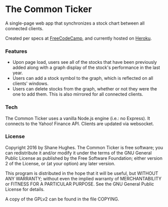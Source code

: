# The Common Ticker

A single-page web app that synchronizes a stock chart between all connected
clients.

Created per specs at [FreeCodeCamp], and currently hosted on [Heroku].

### Features

- Upon page load, users see all of the stocks that have been previously added
  along with a graph display of the stock's performance in the last year.
- Users can add a stock symbol to the graph, which is reflected on all clients'
  windows.
- Users can delete stocks from the graph, whether or not they were the one to
  add them.  This is also mirrored for all connected clients.

### Tech

The Common Ticker uses a vanilla Node.js engine (i.e.: no Express). It connects
to the Yahoo! Finance API. Clients are updated via websocket.

### License

Copyright 2016 by Shane Hughes. The Common Ticker is free software; you can
redistribute it and/or modify it under the terms of the GNU General Public
License as published by the Free Software Foundation; either version 2 of the
License, or (at your option) any later version.

This program is distributed in the hope that it will be useful, but WITHOUT ANY
WARRANTY; without even the implied warranty of MERCHANTABILITY or FITNESS FOR A
PARTICULAR PURPOSE. See the GNU General Public License for details.

A copy of the GPLv2 can be found in the file COPYING.

[FreeCodeCamp]: <https://www.freecodecamp.com/challenges/chart-the-stock-market>
[Heroku]: <https://common-ticker.herokuapp.com/>

